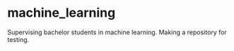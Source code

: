 # machine_learning
Supervising bachelor students in machine learning. Making a repository for testing.
